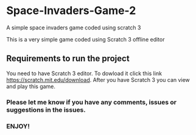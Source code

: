 # Space-Invaders-Game-2
A simple space invaders game coded using scratch 3

This is a very simple game coded using Scratch 3 offline editor

## Requirements to run the project

You need to have Scratch 3 editor. To dowload it click this link https://scratch.mit.edu/download.
After you have Scratch 3 you can view and play this game.

### Please let me know if you have any comments, issues or suggestions in the issues.
### ENJOY!
